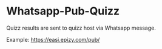 # Whatsapp-Pub-Quizz

Quizz results are sent to quizz host via Whatsapp message.

Example: https://easi.epizy.com/pub/
